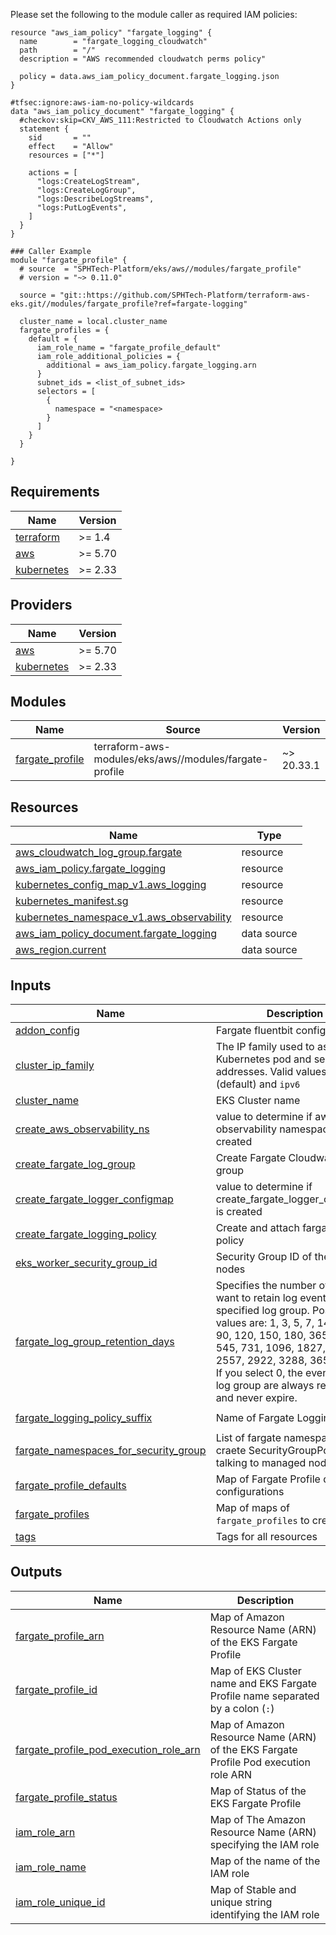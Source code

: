 Please set the following to the module caller as required IAM policies:

```hcl
resource "aws_iam_policy" "fargate_logging" {
  name        = "fargate_logging_cloudwatch"
  path        = "/"
  description = "AWS recommended cloudwatch perms policy"

  policy = data.aws_iam_policy_document.fargate_logging.json
}

#tfsec:ignore:aws-iam-no-policy-wildcards
data "aws_iam_policy_document" "fargate_logging" {
  #checkov:skip=CKV_AWS_111:Restricted to Cloudwatch Actions only
  statement {
    sid       = ""
    effect    = "Allow"
    resources = ["*"]

    actions = [
      "logs:CreateLogStream",
      "logs:CreateLogGroup",
      "logs:DescribeLogStreams",
      "logs:PutLogEvents",
    ]
  }
}

### Caller Example
module "fargate_profile" {
  # source  = "SPHTech-Platform/eks/aws//modules/fargate_profile"
  # version = "~> 0.11.0"

  source = "git::https://github.com/SPHTech-Platform/terraform-aws-eks.git//modules/fargate_profile?ref=fargate-logging"

  cluster_name = local.cluster_name
  fargate_profiles = {
    default = {
      iam_role_name = "fargate_profile_default"
      iam_role_additional_policies = {
        additional = aws_iam_policy.fargate_logging.arn
      }
      subnet_ids = <list_of_subnet_ids>
      selectors = [
        {
          namespace = "<namespace>
        }
      ]
    }
  }

}

```

<!-- BEGIN_TF_DOCS -->
## Requirements

| Name | Version |
|------|---------|
| <a name="requirement_terraform"></a> [terraform](#requirement\_terraform) | >= 1.4 |
| <a name="requirement_aws"></a> [aws](#requirement\_aws) | >= 5.70 |
| <a name="requirement_kubernetes"></a> [kubernetes](#requirement\_kubernetes) | >= 2.33 |

## Providers

| Name | Version |
|------|---------|
| <a name="provider_aws"></a> [aws](#provider\_aws) | >= 5.70 |
| <a name="provider_kubernetes"></a> [kubernetes](#provider\_kubernetes) | >= 2.33 |

## Modules

| Name | Source | Version |
|------|--------|---------|
| <a name="module_fargate_profile"></a> [fargate\_profile](#module\_fargate\_profile) | terraform-aws-modules/eks/aws//modules/fargate-profile | ~> 20.33.1 |

## Resources

| Name | Type |
|------|------|
| [aws_cloudwatch_log_group.fargate](https://registry.terraform.io/providers/hashicorp/aws/latest/docs/resources/cloudwatch_log_group) | resource |
| [aws_iam_policy.fargate_logging](https://registry.terraform.io/providers/hashicorp/aws/latest/docs/resources/iam_policy) | resource |
| [kubernetes_config_map_v1.aws_logging](https://registry.terraform.io/providers/hashicorp/kubernetes/latest/docs/resources/config_map_v1) | resource |
| [kubernetes_manifest.sg](https://registry.terraform.io/providers/hashicorp/kubernetes/latest/docs/resources/manifest) | resource |
| [kubernetes_namespace_v1.aws_observability](https://registry.terraform.io/providers/hashicorp/kubernetes/latest/docs/resources/namespace_v1) | resource |
| [aws_iam_policy_document.fargate_logging](https://registry.terraform.io/providers/hashicorp/aws/latest/docs/data-sources/iam_policy_document) | data source |
| [aws_region.current](https://registry.terraform.io/providers/hashicorp/aws/latest/docs/data-sources/region) | data source |

## Inputs

| Name | Description | Type | Default | Required |
|------|-------------|------|---------|:--------:|
| <a name="input_addon_config"></a> [addon\_config](#input\_addon\_config) | Fargate fluentbit configuration | `any` | `{}` | no |
| <a name="input_cluster_ip_family"></a> [cluster\_ip\_family](#input\_cluster\_ip\_family) | The IP family used to assign Kubernetes pod and service addresses. Valid values are `ipv4` (default) and `ipv6` | `string` | `"ipv4"` | no |
| <a name="input_cluster_name"></a> [cluster\_name](#input\_cluster\_name) | EKS Cluster name | `string` | n/a | yes |
| <a name="input_create_aws_observability_ns"></a> [create\_aws\_observability\_ns](#input\_create\_aws\_observability\_ns) | value to determine if aws-observability namespace is created | `bool` | `true` | no |
| <a name="input_create_fargate_log_group"></a> [create\_fargate\_log\_group](#input\_create\_fargate\_log\_group) | Create Fargate Cloudwatch Log group | `bool` | `true` | no |
| <a name="input_create_fargate_logger_configmap"></a> [create\_fargate\_logger\_configmap](#input\_create\_fargate\_logger\_configmap) | value to determine if create\_fargate\_logger\_configmap is created | `bool` | `true` | no |
| <a name="input_create_fargate_logging_policy"></a> [create\_fargate\_logging\_policy](#input\_create\_fargate\_logging\_policy) | Create and attach fargate logging policy | `bool` | `true` | no |
| <a name="input_eks_worker_security_group_id"></a> [eks\_worker\_security\_group\_id](#input\_eks\_worker\_security\_group\_id) | Security Group ID of the worker nodes | `string` | `""` | no |
| <a name="input_fargate_log_group_retention_days"></a> [fargate\_log\_group\_retention\_days](#input\_fargate\_log\_group\_retention\_days) | Specifies the number of days you want to retain log events in the specified log group. Possible values are: 1, 3, 5, 7, 14, 30, 60, 90, 120, 150, 180, 365, 400, 545, 731, 1096, 1827, 2192, 2557, 2922, 3288, 3653, and 0. If you select 0, the events in the log group are always retained and never expire. | `number` | `90` | no |
| <a name="input_fargate_logging_policy_suffix"></a> [fargate\_logging\_policy\_suffix](#input\_fargate\_logging\_policy\_suffix) | Name of Fargate Logging Policy | `string` | `"fargate-logging"` | no |
| <a name="input_fargate_namespaces_for_security_group"></a> [fargate\_namespaces\_for\_security\_group](#input\_fargate\_namespaces\_for\_security\_group) | List of fargate namespaces to craete SecurityGroupPolicy for talking to managed nodes | `list(string)` | `[]` | no |
| <a name="input_fargate_profile_defaults"></a> [fargate\_profile\_defaults](#input\_fargate\_profile\_defaults) | Map of Fargate Profile default configurations | `any` | `{}` | no |
| <a name="input_fargate_profiles"></a> [fargate\_profiles](#input\_fargate\_profiles) | Map of maps of `fargate_profiles` to create | `any` | `{}` | no |
| <a name="input_tags"></a> [tags](#input\_tags) | Tags for all resources | `map(string)` | `{}` | no |

## Outputs

| Name | Description |
|------|-------------|
| <a name="output_fargate_profile_arn"></a> [fargate\_profile\_arn](#output\_fargate\_profile\_arn) | Map of Amazon Resource Name (ARN) of the EKS Fargate Profile |
| <a name="output_fargate_profile_id"></a> [fargate\_profile\_id](#output\_fargate\_profile\_id) | Map of EKS Cluster name and EKS Fargate Profile name separated by a colon (`:`) |
| <a name="output_fargate_profile_pod_execution_role_arn"></a> [fargate\_profile\_pod\_execution\_role\_arn](#output\_fargate\_profile\_pod\_execution\_role\_arn) | Map of Amazon Resource Name (ARN) of the EKS Fargate Profile Pod execution role ARN |
| <a name="output_fargate_profile_status"></a> [fargate\_profile\_status](#output\_fargate\_profile\_status) | Map of Status of the EKS Fargate Profile |
| <a name="output_iam_role_arn"></a> [iam\_role\_arn](#output\_iam\_role\_arn) | Map of The Amazon Resource Name (ARN) specifying the IAM role |
| <a name="output_iam_role_name"></a> [iam\_role\_name](#output\_iam\_role\_name) | Map of the name of the IAM role |
| <a name="output_iam_role_unique_id"></a> [iam\_role\_unique\_id](#output\_iam\_role\_unique\_id) | Map of Stable and unique string identifying the IAM role |
<!-- END_TF_DOCS -->
